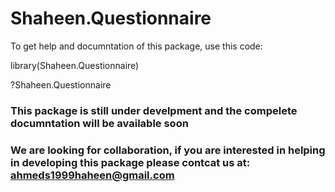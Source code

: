 # Shaheen.Questionnaire

To get help and documntation of this package, use this code:


library(Shaheen.Questionnaire)


?Shaheen.Questionnaire



### This package is still under develpment and the compelete documntation will be available soon
### We are looking for collaboration, if you are interested in helping in developing this package please contcat us at: ahmeds1999haheen@gmail.com


